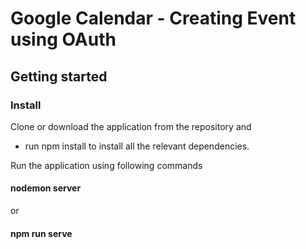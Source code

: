 # Google Calendar - Creating Event using OAuth

## Getting started 

### Install 

Clone or download the application from the repository and 

* run npm install 
to install all the relevant dependencies.


 
Run the application using following commands

#### nodemon server 
or 
#### npm run serve 
